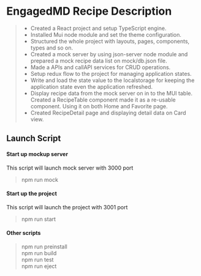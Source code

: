 # EngagedMD Recipe Description

> - Created a React project and setup TypeScript engine.
> - Installed Mui node module and set the theme configuration.
> - Structured the whole project with layouts, pages, components, types and so on.
> - Created a mock server by using json-server node module and prepared a mock recipe data list on mock/db.json file.
> - Made a APIs and callAPI services for CRUD operations.
> - Setup redux flow to the project for managing application states.
> - Write and load the state value to the localstorage for keeping the application state even the application refreshed.
> - Display recipe data from the mock server on in to the MUI table. Created a RecipeTable component made it as a re-usable component. Using it on both Home and Favorite page.
> - Created RecipeDetail page and displaying detail data on Card view.


## Launch Script
#### Start up mockup server
This script will launch mock server with 3000 port
> npm run mock <br />

#### Start up the project
This script will launch the project with 3001 port
> npm run start <br />

#### Other scripts
> npm run preinstall <br />
> npm run build <br />
> npm run test <br />
> npm run eject <br />
